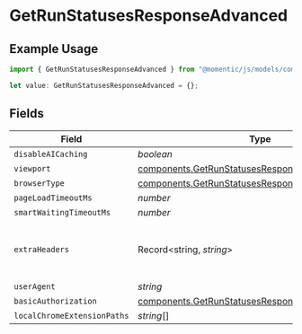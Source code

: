 # GetRunStatusesResponseAdvanced

## Example Usage

```typescript
import { GetRunStatusesResponseAdvanced } from "@momentic/js/models/components";

let value: GetRunStatusesResponseAdvanced = {};
```

## Fields

| Field                                                                                                                      | Type                                                                                                                       | Required                                                                                                                   | Description                                                                                                                |
| -------------------------------------------------------------------------------------------------------------------------- | -------------------------------------------------------------------------------------------------------------------------- | -------------------------------------------------------------------------------------------------------------------------- | -------------------------------------------------------------------------------------------------------------------------- |
| `disableAICaching`                                                                                                         | *boolean*                                                                                                                  | :heavy_minus_sign:                                                                                                         | N/A                                                                                                                        |
| `viewport`                                                                                                                 | [components.GetRunStatusesResponseViewport](../../models/components/getrunstatusesresponseviewport.md)                     | :heavy_minus_sign:                                                                                                         | N/A                                                                                                                        |
| `browserType`                                                                                                              | [components.GetRunStatusesResponseBrowserType](../../models/components/getrunstatusesresponsebrowsertype.md)               | :heavy_minus_sign:                                                                                                         | N/A                                                                                                                        |
| `pageLoadTimeoutMs`                                                                                                        | *number*                                                                                                                   | :heavy_minus_sign:                                                                                                         | N/A                                                                                                                        |
| `smartWaitingTimeoutMs`                                                                                                    | *number*                                                                                                                   | :heavy_minus_sign:                                                                                                         | N/A                                                                                                                        |
| `extraHeaders`                                                                                                             | Record<string, *string*>                                                                                                   | :heavy_minus_sign:                                                                                                         | HTTP headers to be sent on every request                                                                                   |
| `userAgent`                                                                                                                | *string*                                                                                                                   | :heavy_minus_sign:                                                                                                         | N/A                                                                                                                        |
| `basicAuthorization`                                                                                                       | [components.GetRunStatusesResponseBasicAuthorization](../../models/components/getrunstatusesresponsebasicauthorization.md) | :heavy_minus_sign:                                                                                                         | N/A                                                                                                                        |
| `localChromeExtensionPaths`                                                                                                | *string*[]                                                                                                                 | :heavy_minus_sign:                                                                                                         | N/A                                                                                                                        |